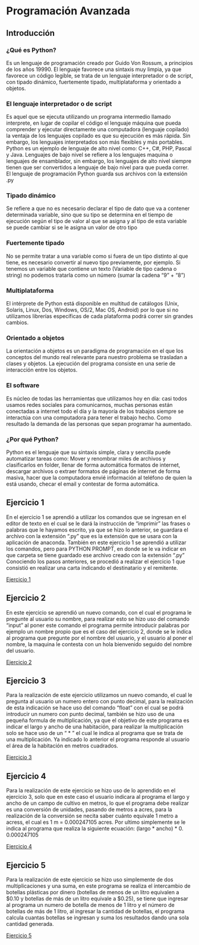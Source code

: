# Programación Avanzada
## Introducción

### ¿Qué es Python?
Es un lenguaje de programación creado por Guido Von Rossum, a principios de los años 19990. El lenguaje favorece una sintaxis muy limpia, ya que favorece un código legible, se trata de un lenguaje interpretador o de script, con tipado dinámico, fuertemente tipado, multiplataforma y orientado a objetos.

### El lenguaje interpretador o de script
Es aquel que se ejecuta utilizando un programa intermedio llamado interprete, en lugar de copilar el código el lenguaje máquina que pueda comprender y ejecutar directamente una computadora (lenguaje copilado) la ventaja de los lenguajes copilado es que su ejecución es más rápida. Sin embargo, los lenguajes interpretados son más flexibles y más portables. Python es un ejemplo de lenguaje de alto nivel como: C++, C#, PHP, Pascal y Java.
Lenguajes de bajo nivel se refiere a los lenguajes maquina o lenguajes de ensamblador, sin embargo, los lenguajes de alto nivel siempre tienen que ser convertidos a lenguaje de bajo nivel para que pueda correr.
El lenguaje de programación Python guarda sus archivos con la extensión .py
### Tipado dinámico
Se refiere a que no es necesario declarar el tipo de dato que va a contener determinada variable, sino que su tipo se determina en el tiempo de ejecución según el tipo de valor al que se asigna y al tipo de esta variable se puede cambiar si se le asigna un valor de otro tipo
### Fuertemente tipado
No se permite tratar a una variable como si fuera de un tipo distinto al que tiene, es necesario convertir al nuevo tipo previamente, por ejemplo. Si tenemos un variable que contiene un texto (Variable de tipo cadena o string) no podemos tratarla como un número (sumar la cadena “9” + “8”) 
### Multiplataforma
El intérprete de Python está disponible en multitud de catálogos (Unix, Solaris, Linux, Dos, Windows, OS/2, Mac OS, Android) por lo que si no utilizamos librerías específicas de cada plataforma podrá correr sin grandes cambios.
### Orientado a objetos
La orientación a objetos es un paradigma de programación en el que los conceptos del mundo real relevante para nuestro problema se trasladan a clases y objetos. La ejecución del programa consiste en una serie de interacción entre los objetos.
### El software 
Es núcleo de todas las herramientas que utilizamos hoy en día: casi todos usamos redes sociales para comunicarnos, muchas personas están conectadas a internet todo el día y la mayoría de los trabajos siempre se interactúa con una computadora para tener el trabajo hecho. Como resultado la demanda de las personas que sepan programar ha aumentado.
### ¿Por qué Python?
Python es el lenguaje que su sintaxis simple, clara y sencilla puede automatizar tareas como: Mover y renombrar miles de archivos y clasificarlos en folder, llenar de forma automática formatos de internet, descargar archivos o extraer formatos de páginas de internet de forma masiva, hacer que la computadora envié información al teléfono de quien la está usando, checar el email y contestar de forma automática.


## Ejercicio 1

En el ejercicio 1 se aprendió a utilizar los comandos que se ingresan en el editor de texto en el cual se le dará la instrucción de “imprimir” las frases o palabras que le hayamos escrito, ya que se hizo lo anterior, se guardara el archivo con la extensión “.py” que es la extensión que se usara con la aplicación de anaconda. También en este ejercicio 1 se aprendió a utilizar los comandos, pero para PYTHON PROMPT, en donde se le va indicar en que carpeta se tiene guardado ese archivo creado con la extensión “.py” 
Conociendo los pasos anteriores, se procedió a realizar el ejercicio 1 que consistió en realizar una carta indicando el destinatario y el remitente.

[Ejercicio 1](https://github.com/RodrigoAngeles/progAvanzada/blob/master/ejercicio1.py)

## Ejercicio 2

En este ejercicio se aprendió un nuevo comando, con el cual el programa le pregunte al usuario su nombre, para realizar esto se hizo uso del comando “input” al poner este comando el programa permite introducir palabras por ejemplo un nombre propio que es el caso del ejercicio 2, donde se le indica al programa que pregunte por el nombre del usuario, y el usuario al poner el nombre, la maquina le contesta con un hola bienvenido seguido del nombre del usuario.

[Ejercicio 2](https://github.com/RodrigoAngeles/progAvanzada/blob/master/ejercicio2.py)

## Ejercicio 3

Para la realización de este ejercicio utilizamos un nuevo comando, el cual le pregunta al usuario un numero entero con punto decimal, para la realización de esta indicación se hace uso del comando “float” con el cual se podrá introducir un numero con punto decimal, también se hizo uso de una pequeña formula de multiplicación, ya que el objetivo de este programa es indicar el largo y ancho de una habitación, para realizar la multiplicación solo se hace uso de un “ * ” el cual le indica al programa que se trata de una multiplicación. Ya indicado lo anterior el programa responde al usuario el área de la habitación en metros cuadrados.

[Ejercicio 3](https://github.com/RodrigoAngeles/progAvanzada/blob/master/ejercicio3.py)

## Ejercicio 4

Para la realización de este ejercicio se hizo uso de lo aprendido en el ejercicio 3, solo que en este caso el usuario indicara al programa el largo y ancho de un campo de cultivo en metros, lo que el programa debe realizar es una conversión de unidades, pasando de metros a acres, para la realización de la conversión se necita saber cuánto equivale 1 metro a acress, el cual es 1 m = 0.000247105 acres. Por ultimo simplemente se le indica al programa que realiza la siguiente ecuación:
(largo * ancho) * 0. 0.000247105

[Ejercicio 4](https://github.com/RodrigoAngeles/progAvanzada/blob/master/ejercicio4.py)

## Ejercicio 5

Para la realización de este ejercicio se hizo uso simplemente de dos multiplicaciones y una suma, en este programa se realiza el intercambio de botellas plásticas por dinero (botellas de menos de un litro equivalen a $0.10 y botellas de más de un litro equivale a $0.25), se tiene que ingresar al programa un numero de botella de menos de 1 litro y el número de botellas de más de 1 litro, al ingresar la cantidad de botellas, el programa calcula cuantas botellas se ingresan y suma los resultados dando una sola cantidad generada.

[Ejercicio 5](https://github.com/RodrigoAngeles/progAvanzada/blob/master/ejercicio5.py)












